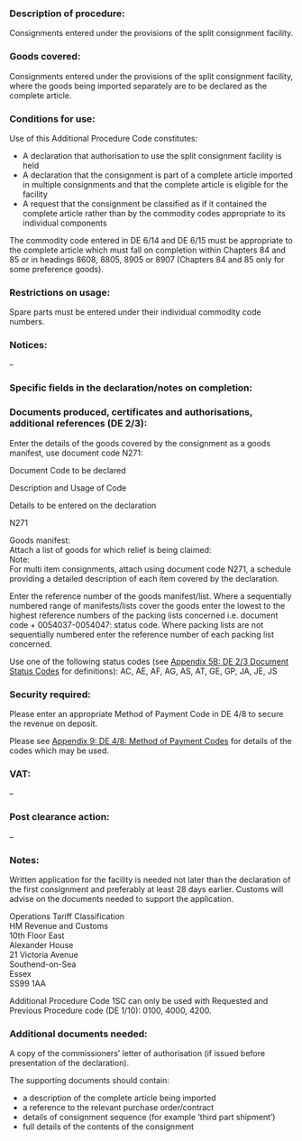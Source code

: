 ### Description of procedure:

Consignments entered under the provisions of the split consignment facility.

### Goods covered:

Consignments entered under the provisions of the split consignment facility, where the goods being imported separately are to be declared as the complete article.

### Conditions for use:

Use of this Additional Procedure Code constitutes:

*   A declaration that authorisation to use the split consignment facility is held
*   A declaration that the consignment is part of a complete article imported in multiple consignments and that the complete article is eligible for the facility
*   A request that the consignment be classified as if it contained the complete article rather than by the commodity codes appropriate to its individual components

The commodity code entered in DE 6/14 and DE 6/15 must be appropriate to the complete article which must fall on completion within Chapters 84 and 85 or in headings 8608, 8805, 8905 or 8907 (Chapters 84 and 85 only for some preference goods).

### Restrictions on usage:

Spare parts must be entered under their individual commodity code numbers.

### Notices:

–

### Specific fields in the declaration/notes on completion:

### Documents produced, certificates and authorisations, additional references (DE 2/3):

Enter the details of the goods covered by the consignment as a goods manifest, use document code N271:

Document Code to be declared

Description and Usage of Code

Details to be entered on the declaration

N271

Goods manifest:  
Attach a list of goods for which relief is being claimed:  
Note:  
For multi item consignments, attach using document code N271, a schedule providing a detailed description of each item covered by the declaration.

Enter the reference number of the goods manifest/list. Where a sequentially numbered range of manifests/lists cover the goods enter the lowest to the highest reference numbers of the packing lists concerned i.e. document code + 0054037-0054047: status code. Where packing lists are not sequentially numbered enter the reference number of each packing list concerned.  
  
Use one of the following status codes (see [Appendix 5B: DE 2/3 Document Status Codes](https://www.gov.uk/guidance/data-element-23-document-status-codes-of-the-customs-declaration-service-cds) for definitions): AC, AE, AF, AG, AS, AT, GE, GP, JA, JE, JS

### Security required:

Please enter an appropriate Method of Payment Code in DE 4/8 to secure the revenue on deposit.

Please see [Appendix 9: DE 4/8: Method of Payment Codes](https://www.gov.uk/government/publications/method-of-payment-codes-for-data-element-48-of-the-customs-declaration-service) for details of the codes which may be used.

### VAT:

–

### Post clearance action:

–

### Notes:

Written application for the facility is needed not later than the declaration of the first consignment and preferably at least 28 days earlier. Customs will advise on the documents needed to support the application.

Operations Tariff Classification  
HM Revenue and Customs  
10th Floor East  
Alexander House  
21 Victoria Avenue  
Southend-on-Sea  
Essex  
SS99 1AA  

Additional Procedure Code 1SC can only be used with Requested and Previous Procedure code (DE 1/10): 0100, 4000, 4200.

### Additional documents needed:

A copy of the commissioners’ letter of authorisation (if issued before presentation of the declaration).

The supporting documents should contain:

*   a description of the complete article being imported
*   a reference to the relevant purchase order/contract
*   details of consignment sequence (for example ‘third part shipment’)
*   full details of the contents of the consignment